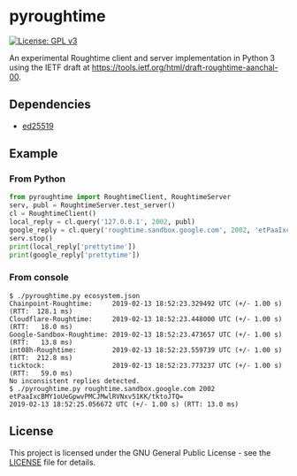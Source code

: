 # pyroughtime

[![License: GPL v3](https://img.shields.io/badge/License-GPL%20v3-blue.svg)](https://www.gnu.org/licenses/gpl-3.0)

An experimental Roughtime client and server implementation in Python 3 using the IETF draft at
<https://tools.ietf.org/html/draft-roughtime-aanchal-00>.

## Dependencies

* [ed25519](https://github.com/warner/python-ed25519/)

## Example

### From Python

```python
from pyroughtime import RoughtimeClient, RoughtimeServer
serv, publ = RoughtimeServer.test_server()
cl = RoughtimeClient()
local_reply = cl.query('127.0.0.1', 2002, publ)
google_reply = cl.query('roughtime.sandbox.google.com', 2002, 'etPaaIxcBMY1oUeGpwvPMCJMwlRVNxv51KK/tktoJTQ=')
serv.stop()
print(local_reply['prettytime'])
print(google_reply['prettytime'])
```

### From console
```console
$ ./pyroughtime.py ecosystem.json
Chainpoint-Roughtime:     2019-02-13 18:52:23.329492 UTC (+/- 1.00 s) (RTT:  128.1 ms)
Cloudflare-Roughtime:     2019-02-13 18:52:23.448000 UTC (+/- 1.00 s) (RTT:   18.0 ms)
Google-Sandbox-Roughtime: 2019-02-13 18:52:23.473657 UTC (+/- 1.00 s) (RTT:   13.8 ms)
int08h-Roughtime:         2019-02-13 18:52:23.559739 UTC (+/- 1.00 s) (RTT:  212.8 ms)
ticktock:                 2019-02-13 18:52:23.773237 UTC (+/- 1.00 s) (RTT:   59.0 ms)
No inconsistent replies detected.
$ ./pyroughtime.py roughtime.sandbox.google.com 2002 etPaaIxcBMY1oUeGpwvPMCJMwlRVNxv51KK/tktoJTQ=
2019-02-13 18:52:25.056672 UTC (+/- 1.00 s) (RTT: 13.0 ms)
```

## License

This project is licensed under the GNU General Public License - see the [LICENSE](LICENSE)
file for details.
